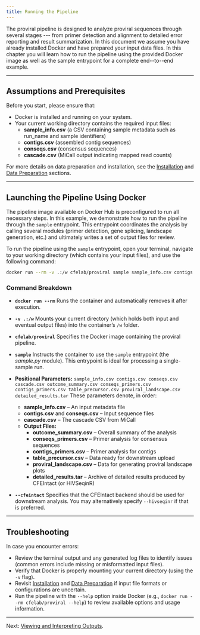 ```yaml
---
title: Running the Pipeline
---
```


The proviral pipeline is designed to analyze proviral sequences through several stages --- from primer detection and alignment to detailed error reporting and result summarization. In this document we assume you have already installed Docker and have prepared your input data files. In this chapter you will learn how to run the pipeline using the provided Docker image as well as the sample entrypoint for a complete end--to--end example.

---

## Assumptions and Prerequisites

Before you start, please ensure that:

- Docker is installed and running on your system.
- Your current working directory contains the required input files:
  - **sample_info.csv** (a CSV containing sample metadata such as run_name and sample identifiers)
  - **contigs.csv** (assembled contig sequences)
  - **conseqs.csv** (consensus sequences)
  - **cascade.csv** (MiCall output indicating mapped read counts)

For more details on data preparation and installation, see the [Installation](installation.html) and [Data Preparation](data_prep.html) sections.

---

## Launching the Pipeline Using Docker

The pipeline image available on Docker Hub is preconfigured to run all necessary steps. In this example, we demonstrate how to run the pipeline through the `sample` entrypoint. This entrypoint coordinates the analysis by calling several modules (primer detection, gene splicing, landscape generation, etc.) and ultimately writes a set of output files for review.

To run the pipeline using the `sample` entrypoint, open your terminal, navigate to your working directory (which contains your input files), and use the following command:

```bash
docker run --rm -v .:/w cfelab/proviral sample sample_info.csv contigs.csv conseqs.csv cascade.csv outcome_summary.csv conseqs_primers.csv contigs_primers.csv table_precursor.csv proviral_landscape.csv detailed_results.tar --cfeintact
```

### Command Breakdown

- **`docker run --rm`**
  Runs the container and automatically removes it after execution.

- **`-v .:/w`**
  Mounts your current directory (which holds both input and eventual output files) into the container’s `/w` folder.

- **`cfelab/proviral`**
  Specifies the Docker image containing the proviral pipeline.

- **`sample`**
  Instructs the container to use the `sample` entrypoint (the *sample.py* module). This entrypoint is ideal for processing a single-sample run.

- **Positional Parameters:**
  `sample_info.csv contigs.csv conseqs.csv cascade.csv outcome_summary.csv conseqs_primers.csv contigs_primers.csv table_precursor.csv proviral_landscape.csv detailed_results.tar`
  These parameters denote, in order:
  - **sample_info.csv** – An input metadata file
  - **contigs.csv** and **conseqs.csv** – Input sequence files
  - **cascade.csv** – The cascade CSV from MiCall
  - **Output Files:**
    - **outcome_summary.csv** – Overall summary of the analysis
    - **conseqs_primers.csv** – Primer analysis for consensus sequences
    - **contigs_primers.csv** – Primer analysis for contigs
    - **table_precursor.csv** – Data ready for downstream upload
    - **proviral_landscape.csv** – Data for generating proviral landscape plots
    - **detailed_results.tar** – Archive of detailed results produced by CFEIntact (or HIVSeqinR)

- **`--cfeintact`**
  Specifies that the CFEIntact backend should be used for downstream analysis. You may alternatively specify `--hivseqinr` if that is preferred.

---

## Troubleshooting

In case you encounter errors:

- Review the terminal output and any generated log files to identify issues (common errors include missing or misformatted input files).
- Verify that Docker is properly mounting your current directory (using the `-v` flag).
- Revisit [Installation](installation.html) and [Data Preparation](data_prep.html) if input file formats or configurations are uncertain.
- Run the pipeline with the `--help` option inside Docker (e.g., `docker run --rm cfelab/proviral --help`) to review available options and usage information.

---

Next: [Viewing and Interpreting Outputs](interpretation.html).
